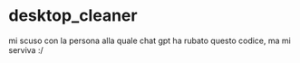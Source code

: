 # desktop_cleaner

mi scuso con la persona alla quale chat gpt ha rubato questo codice, ma mi serviva :/
